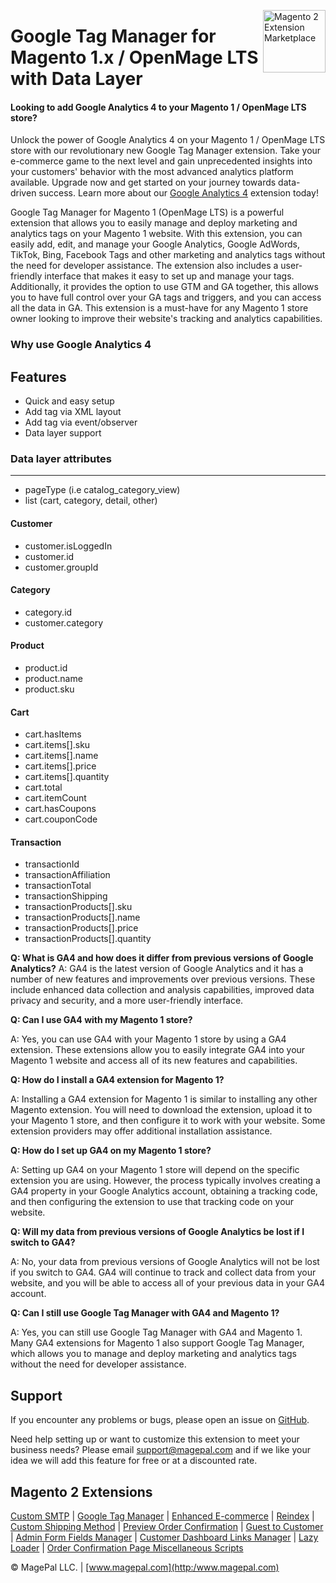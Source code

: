 <a href="https://www.magepal.com/magento1/google-tag-manager-1.html" title="MagePal - Magento 2 Extension Marketplace" ><img src="https://image.ibb.co/dHBkYH/Magepal_logo.png" alt="Magento 2 Extension Marketplace" width="100" align="right" /></a>

# Google Tag Manager for Magento 1.x / OpenMage LTS with Data Layer

#### Looking to add Google Analytics 4 to your Magento 1 / OpenMage LTS store? 
Unlock the power of Google Analytics 4 on your Magento 1 / OpenMage LTS store with our revolutionary new Google Tag Manager extension. Take your e-commerce game to the next level and gain unprecedented insights into your customers' behavior with the most advanced analytics platform available. Upgrade now and get started on your journey towards data-driven success. Learn more about our <a href="https://www.magepal.com/magento1/google-tag-manager-1.html">Google Analytics 4</a> extension today!


Google Tag Manager for Magento 1 (OpenMage LTS) is a powerful extension that allows you to easily manage and deploy marketing and analytics tags on your Magento 1 website. With this extension, you can easily add, edit, and manage your Google Analytics, Google AdWords, TikTok, Bing, Facebook Tags and other marketing and analytics tags without the need for developer assistance. The extension also includes a user-friendly interface that makes it easy to set up and manage your tags. Additionally, it provides the option to use GTM and GA together, this allows you to have full control over your GA tags and triggers, and you can access all the data in GA. This extension is a must-have for any Magento 1 store owner looking to improve their website's tracking and analytics capabilities.

### Why use  Google Analytics 4 

## Features
- Quick and easy setup
- Add tag via XML layout
- Add tag via event/observer
- Data layer support

### Data layer attributes
---------
* pageType (i.e catalog_category_view)
* list (cart, category, detail, other)

#### Customer
* customer.isLoggedIn
* customer.id
* customer.groupId

#### Category
* category.id
* customer.category

#### Product
* product.id
* product.name
* product.sku

#### Cart
* cart.hasItems
* cart.items[].sku
* cart.items[].name
* cart.items[].price
* cart.items[].quantity
* cart.total
* cart.itemCount
* cart.hasCoupons
* cart.couponCode

#### Transaction
* transactionId
* transactionAffiliation
* transactionTotal
* transactionShipping
* transactionProducts[].sku
* transactionProducts[].name
* transactionProducts[].price
* transactionProducts[].quantity

**Q: What is GA4 and how does it differ from previous versions of Google Analytics?**
A: GA4 is the latest version of Google Analytics and it has a number of new features and improvements over previous versions. These include enhanced data collection and analysis capabilities, improved data privacy and security, and a more user-friendly interface.

**Q: Can I use GA4 with my Magento 1 store?**

A: Yes, you can use GA4 with your Magento 1 store by using a GA4 extension. These extensions allow you to easily integrate GA4 into your Magento 1 website and access all of its new features and capabilities.

**Q: How do I install a GA4 extension for Magento 1?**

A: Installing a GA4 extension for Magento 1 is similar to installing any other Magento extension. You will need to download the extension, upload it to your Magento 1 store, and then configure it to work with your website. Some extension providers may offer additional installation assistance.

**Q: How do I set up GA4 on my Magento 1 store?**

A: Setting up GA4 on your Magento 1 store will depend on the specific extension you are using. However, the process typically involves creating a GA4 property in your Google Analytics account, obtaining a tracking code, and then configuring the extension to use that tracking code on your website.

**Q: Will my data from previous versions of Google Analytics be lost if I switch to GA4?**

A: No, your data from previous versions of Google Analytics will not be lost if you switch to GA4. GA4 will continue to track and collect data from your website, and you will be able to access all of your previous data in your GA4 account.

**Q: Can I still use Google Tag Manager with GA4 and Magento 1?**

A: Yes, you can still use Google Tag Manager with GA4 and Magento 1. Many GA4 extensions for Magento 1 also support Google Tag Manager, which allows you to manage and deploy marketing and analytics tags without the need for developer assistance.


## Support

If you encounter any problems or bugs, please open an issue on [GitHub](https://github.com/magepal/magento2-reindex/issues).

Need help setting up or want to customize this extension to meet your business needs? Please email support@magepal.com and if we like your idea we will add this feature for free or at a discounted rate.

## Magento 2 Extensions

[Custom SMTP](https://www.magepal.com/magento2/extensions/custom-smtp.html) | [Google Tag Manager](https://www.magepal.com/magento2/extensions/google-tag-manager.html) | [Enhanced E-commerce](https://www.magepal.com/magento2/extensions/enhanced-ecommerce-for-google-tag-manager.html) | [Reindex](https://www.magepal.com/magento2/extensions/reindex.html) | [Custom Shipping Method](https://www.magepal.com/magento2/extensions/custom-shipping-rates-for-magento-2.html) | [Preview Order Confirmation](https://www.magepal.com/magento2/extensions/preview-order-confirmation-page-for-magento-2.html) | [Guest to Customer](https://www.magepal.com/magento2/extensions/guest-to-customer.html) | [Admin Form Fields Manager](https://www.magepal.com/magento2/extensions/admin-form-fields-manager-for-magento-2.html) | [Customer Dashboard Links Manager](https://www.magepal.com/magento2/extensions/customer-dashboard-links-manager-for-magento-2.html) | [Lazy Loader](https://www.magepal.com/magento2/extensions/lazy-load.html) | [Order Confirmation Page Miscellaneous Scripts](https://www.magepal.com/magento2/extensions/order-confirmation-miscellaneous-scripts-for-magento-2.html)

© MagePal LLC. | [www.magepal.com](http:/www.magepal.com)
